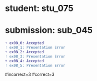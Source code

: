 # student: stu_075
# submission: sub_045

```diff
+ ex08_0: Accepted
! ex08_1: Presentation Error
+ ex08_2: Accepted
! ex08_3: Presentation Error
+ ex08_4: Accepted
! ex08_5: Presentation Error
```
#incorrect=3
#correct=3
